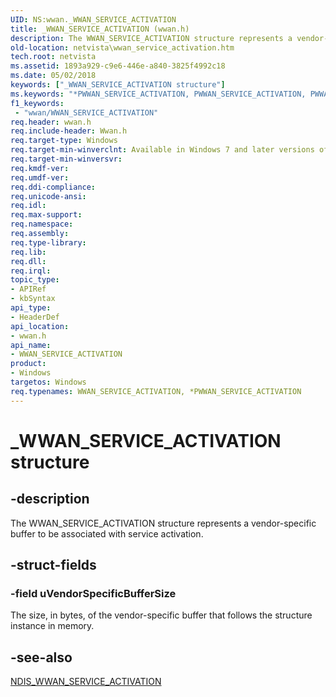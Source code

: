 ```yaml
---
UID: NS:wwan._WWAN_SERVICE_ACTIVATION
title: _WWAN_SERVICE_ACTIVATION (wwan.h)
description: The WWAN_SERVICE_ACTIVATION structure represents a vendor-specific buffer to be associated with service activation.
old-location: netvista\wwan_service_activation.htm
tech.root: netvista
ms.assetid: 1893a929-c9e6-446e-a840-3825f4992c18
ms.date: 05/02/2018
keywords: ["_WWAN_SERVICE_ACTIVATION structure"]
ms.keywords: "*PWWAN_SERVICE_ACTIVATION, PWWAN_SERVICE_ACTIVATION, PWWAN_SERVICE_ACTIVATION structure pointer [Network Drivers Starting with Windows Vista], WWAN_SERVICE_ACTIVATION, WWAN_SERVICE_ACTIVATION structure [Network Drivers Starting with Windows Vista], WwanRef_90dec032-ce8e-4b19-a4d8-e9a7a22d681e.xml, _WWAN_SERVICE_ACTIVATION, netvista.wwan_service_activation, wwan/PWWAN_SERVICE_ACTIVATION, wwan/WWAN_SERVICE_ACTIVATION"
f1_keywords:
 - "wwan/WWAN_SERVICE_ACTIVATION"
req.header: wwan.h
req.include-header: Wwan.h
req.target-type: Windows
req.target-min-winverclnt: Available in Windows 7 and later versions of Windows.
req.target-min-winversvr: 
req.kmdf-ver: 
req.umdf-ver: 
req.ddi-compliance: 
req.unicode-ansi: 
req.idl: 
req.max-support: 
req.namespace: 
req.assembly: 
req.type-library: 
req.lib: 
req.dll: 
req.irql: 
topic_type:
- APIRef
- kbSyntax
api_type:
- HeaderDef
api_location:
- wwan.h
api_name:
- WWAN_SERVICE_ACTIVATION
product:
- Windows
targetos: Windows
req.typenames: WWAN_SERVICE_ACTIVATION, *PWWAN_SERVICE_ACTIVATION
---
```


# _WWAN_SERVICE_ACTIVATION structure


## -description


The WWAN_SERVICE_ACTIVATION structure represents a vendor-specific buffer to be associated with
  service activation.


## -struct-fields




### -field uVendorSpecificBufferSize

The size, in bytes, of the vendor-specific buffer that follows the structure instance in
     memory.


## -see-also




<a href="https://docs.microsoft.com/windows-hardware/drivers/ddi/ndiswwan/ns-ndiswwan-_ndis_wwan_service_activation">NDIS_WWAN_SERVICE_ACTIVATION</a>
 

 

